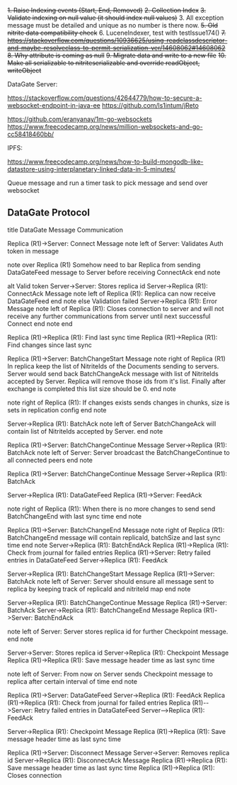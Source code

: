 ~~1. Raise Indexing events (Start, End, Removed)~~
~~2. Collection Index~~
~~3. Validate indexing on null value (it should index null values)~~
3. All exception message must be detailed and unique as no number is there now.
~~5. Old nitrite data compatibility check~~
6. LuceneIndexer, test with testIssue174()
~~7. https://stackoverflow.com/questions/10936625/using-readclassdescriptor-and-maybe-resolveclass-to-permit-serialization-ver/14608062#14608062~~
~~8. Why attribute is coming as null~~
~~9. Migrate data and write to a new file~~
~~10. Make all serializable to nitriteserializable and override readObject, writeObject~~

DataGate Server:

https://stackoverflow.com/questions/42644779/how-to-secure-a-websocket-endpoint-in-java-ee
https://github.com/ls1intum/jReto

https://github.com/eranyanay/1m-go-websockets
https://www.freecodecamp.org/news/million-websockets-and-go-cc58418460bb/

IPFS:

https://www.freecodecamp.org/news/how-to-build-mongodb-like-datastore-using-interplanetary-linked-data-in-5-minutes/


Queue message and run a timer task to pick message and
send over websocket



## DataGate Protocol

title DataGate Message Communication

Replica (R1)->Server: Connect Message
note left of Server: Validates Auth token in message

note over Replica (R1)
    Somehow need to bar Replica from 
    sending DataGateFeed message to
    Server before receiving ConnectAck
end note

alt Valid token
    Server->Server: Stores replica id
    Server->Replica (R1): ConnectAck Message
    note left of Replica (R1):
        Replica can now receive DataGateFeed
    end note
else Validation failed
    Server->Replica (R1): Error Message
    note left of Replica (R1): 
        Closes connection to server
        and will not receive any further
        communications from server
        until next successful Connect
    end note
end

Replica (R1)->Replica (R1): Find last sync time
Replica (R1)->Replica (R1): Find changes since last sync

Replica (R1)->Server: BatchChangeStart Message
note right of Replica (R1)
    In replica keep the list of NitriteIds of
    the Documents sending to servers. Server
    would send back BatchChangeAck message with
    list of NitriteIds accepted by Server. Replica
    will remove those ids from it's list. Finally
    after exchange is completed this list size should
    be 0.
end note

note right of Replica (R1): 
    If changes exists sends changes 
    in chunks, size is sets in replication
    config
end note

Server->Replica (R1): BatchAck
note left of Server
    BatchChangeAck will contain list of
    NitriteIds accepted by Server.
end note

Replica (R1)->Server: BatchChangeContinue Message
Server->Replica (R1): BatchAck
note left of Server:
    Server broadcast the BatchChangeContinue 
    to all connected peers
end note

Replica (R1)->Server: BatchChangeContinue Message
Server->Replica (R1): BatchAck

Server->Replica (R1): DataGateFeed
Replica (R1)->Server: FeedAck

note right of Replica (R1): 
    When there is no more changes to send
    send BatchChangeEnd with last sync time
end note

Replica (R1)->Server: BatchChangeEnd Message
note right of Replica (R1): 
    BatchChangeEnd message will contain replicaId,
    batchSize and last sync time
end note
Server->Replica (R1): BatchEndAck
Replica (R1)->Replica (R1): Check from journal for failed entries
Replica (R1)->Server: Retry failed entries in DataGateFeed
Server->Replica (R1): FeedAck

Server->Replica (R1): BatchChangeStart Message
Replica (R1)->Server: BatchAck
note left of Server:
    Server should ensure all message sent to replica
    by keeping track of replicaId and nitriteId map
end note

Server->Replica (R1): BatchChangeContinue Message
Replica (R1)->Server: BatchAck
Server->Replica (R1): BatchChangeEnd Message
Replica (R1)->Server: BatchEndAck

note left of Server:
    Server stores replica id for further
    Checkpoint message.
end note

Server->Server: Stores replica id
Server->Replica (R1): Checkpoint Message
Replica (R1)->Replica (R1): Save message header time as last sync time

note left of Server:
    From now on Server sends 
    Checkpoint message to replica 
    after certain interval of time
end note


Replica (R1)->Server: DataGateFeed
Server->Replica (R1): FeedAck
Replica (R1)->Replica (R1): Check from journal for failed entries
Replica (R1)-->Server: Retry failed entries in DataGateFeed
Server-->Replica (R1): FeedAck

Server->Replica (R1): Checkpoint Message
Replica (R1)->Replica (R1): Save message header time as last sync time


Replica (R1)->Server: Disconnect Message
Server->Server: Removes replica id
Server->Replica (R1): DisconnectAck Message
Replica (R1)->Replica (R1): Save message header time as last sync time
Replica (R1)->Replica (R1): Closes connection




